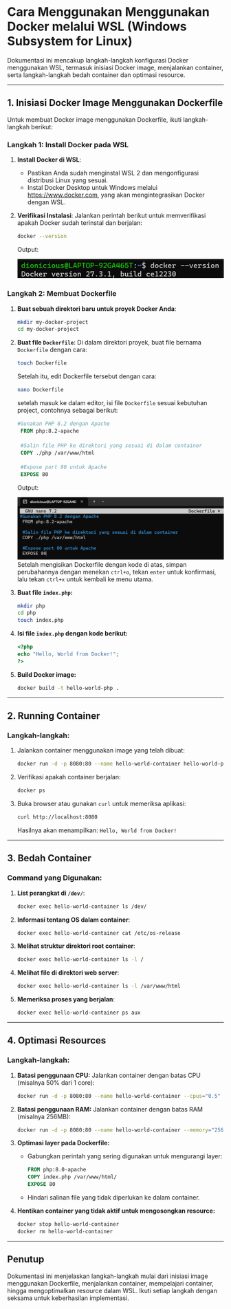 # Cara Menggunakan Menggunakan Docker melalui WSL (Windows Subsystem for Linux)

Dokumentasi ini mencakup langkah-langkah konfigurasi Docker menggunakan WSL, termasuk inisiasi Docker image, menjalankan container, serta langkah-langkah bedah container dan optimasi resource.

---

## 1. Inisiasi Docker Image Menggunakan Dockerfile

Untuk membuat Docker image menggunakan Dockerfile, ikuti langkah-langkah berikut:

### **Langkah 1: Install Docker pada WSL**
1. **Install Docker di WSL**:
   - Pastikan Anda sudah menginstal WSL 2 dan mengonfigurasi distribusi Linux yang sesuai.
   - Instal Docker Desktop untuk Windows melalui https://www.docker.com, yang akan mengintegrasikan Docker dengan WSL.
   
2. **Verifikasi Instalasi**:
   Jalankan perintah berikut untuk memverifikasi apakah Docker sudah terinstal dan berjalan:
   ```bash
   docker --version
   ```
   Output:

   ![deskripsi](screenshots/docker-version.png)

### **Langkah 2: Membuat Dockerfile**
1. **Buat sebuah direktori baru untuk proyek Docker Anda**:
   ```bash
   mkdir my-docker-project
   cd my-docker-project
   ```

2. **Buat file `Dockerfile`**:
   Di dalam direktori proyek, buat file bernama `Dockerfile` dengan cara:
   ```bash
   touch Dockerfile
   ```
   Setelah itu, edit Dockerfile tersebut dengan cara:
   ```bash
   nano Dockerfile
   ```
   setelah masuk ke dalam editor, isi file `Dockerfile` sesuai kebutuhan project, contohnya sebagai berikut:
   ```dockerfile
   #Gunakan PHP 8.2 dengan Apache
    FROM php:8.2-apache

    #Salin file PHP ke direktori yang sesuai di dalam container
    COPY ./php /var/www/html

    #Expose port 80 untuk Apache
    EXPOSE 80
   ```
    Output:

    ![editdockerfile](screenshots/edit-dockerfile.png)
    Setelah mengisikan Dockerfile dengan kode di atas, simpan perubahannya dengan menekan `ctrl+o`, tekan `enter` untuk konfirmasi, lalu tekan `ctrl+x` untuk kembali ke menu utama.

3. **Buat file `index.php`:**
   ```bash
   mkdir php
   cd php
   touch index.php
   ```

4. **Isi file `index.php` dengan kode berikut:**
   ```php
   <?php
   echo "Hello, World from Docker!";
   ?>
   ```

5. **Build Docker image:**
   ```bash
   docker build -t hello-world-php .
   ```

---

## 2. Running Container

### **Langkah-langkah:**
1. Jalankan container menggunakan image yang telah dibuat:
   ```bash
   docker run -d -p 8080:80 --name hello-world-container hello-world-php
   ```

2. Verifikasi apakah container berjalan:
   ```bash
   docker ps
   ```

3. Buka browser atau gunakan `curl` untuk memeriksa aplikasi:
   ```bash
   curl http://localhost:8080
   ```
   Hasilnya akan menampilkan: `Hello, World from Docker!`

---

## 3. Bedah Container

### **Command yang Digunakan:**

1. **List perangkat di `/dev/`**:
   ```bash
   docker exec hello-world-container ls /dev/
   ```

2. **Informasi tentang OS dalam container**:
   ```bash
   docker exec hello-world-container cat /etc/os-release
   ```

3. **Melihat struktur direktori root container**:
   ```bash
   docker exec hello-world-container ls -l /
   ```

4. **Melihat file di direktori web server**:
   ```bash
   docker exec hello-world-container ls -l /var/www/html
   ```

5. **Memeriksa proses yang berjalan**:
   ```bash
   docker exec hello-world-container ps aux
   ```

---

## 4. Optimasi Resources

### **Langkah-langkah:**

1. **Batasi penggunaan CPU:**
   Jalankan container dengan batas CPU (misalnya 50% dari 1 core):
   ```bash
   docker run -d -p 8080:80 --name hello-world-container --cpus="0.5" hello-world-php
   ```

2. **Batasi penggunaan RAM:**
   Jalankan container dengan batas RAM (misalnya 256MB):
   ```bash
   docker run -d -p 8080:80 --name hello-world-container --memory="256m" hello-world-php
   ```

3. **Optimasi layer pada Dockerfile:**
   - Gabungkan perintah yang sering digunakan untuk mengurangi layer:
     ```dockerfile
     FROM php:8.0-apache
     COPY index.php /var/www/html/
     EXPOSE 80
     ```
   - Hindari salinan file yang tidak diperlukan ke dalam container.

4. **Hentikan container yang tidak aktif untuk mengosongkan resource:**
   ```bash
   docker stop hello-world-container
   docker rm hello-world-container
   ```

---

## Penutup
Dokumentasi ini menjelaskan langkah-langkah mulai dari inisiasi image menggunakan Dockerfile, menjalankan container, mempelajari container, hingga mengoptimalkan resource dalam WSL. Ikuti setiap langkah dengan seksama untuk keberhasilan implementasi.
